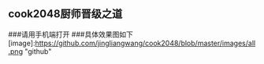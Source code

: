 cook2048厨师晋级之道
---------------------------------------
###请用手机端打开
###具体效果图如下
[image]:https://github.com/jingliangwang/cook2048/blob/master/images/all.png "github"
